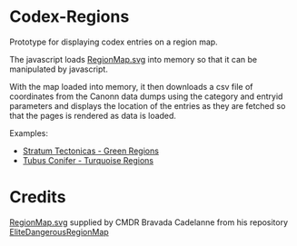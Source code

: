 # Codex-Regions
Prototype for displaying codex entries on a region map.

The javascript loads [RegionMap.svg](https://github.com/klightspeed/EliteDangerousRegionMap)  into memory so that it can be manipulated by javascript. 

With the map loaded into memory, it then downloads a csv file of coordinates from the Canonn data dumps using the category and entryid parameters and displays the location of the entries as they are fetched so that the pages is rendered as data is loaded.

Examples:

* [Stratum Tectonicas - Green Regions](https://canonn-science.github.io/Codex-Regions/?entryid=2420703&category=Biology)
* [Tubus Conifer - Turquoise Regions](https://canonn-science.github.io/Codex-Regions/?entryid=2430108&category=Biology)
 

# Credits

[RegionMap.svg](https://github.com/klightspeed/EliteDangerousRegionMap) supplied by CMDR Bravada Cadelanne from his repository [EliteDangerousRegionMap](https://github.com/klightspeed/EliteDangerousRegionMap)
